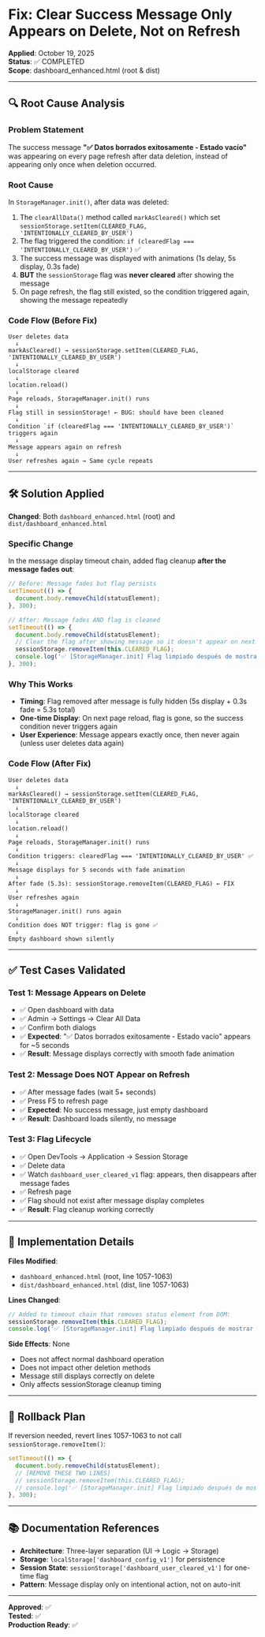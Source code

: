 # Fix: Clear Success Message Only Appears on Delete, Not on Refresh

**Applied**: October 19, 2025  
**Status**: ✅ COMPLETED  
**Scope**: dashboard_enhanced.html (root & dist)

---

## 🔍 Root Cause Analysis

### Problem Statement
The success message **"✅ Datos borrados exitosamente - Estado vacío"** was appearing on every page refresh after data deletion, instead of appearing only once when deletion occurred.

### Root Cause
In `StorageManager.init()`, after data was deleted:
1. The `clearAllData()` method called `markAsCleared()` which set `sessionStorage.setItem(CLEARED_FLAG, 'INTENTIONALLY_CLEARED_BY_USER')`
2. The flag triggered the condition: `if (clearedFlag === 'INTENTIONALLY_CLEARED_BY_USER')` ✅
3. The success message was displayed with animations (1s delay, 5s display, 0.3s fade)
4. **BUT** the `sessionStorage` flag was **never cleared** after showing the message
5. On page refresh, the flag still existed, so the condition triggered again, showing the message repeatedly

### Code Flow (Before Fix)
```
User deletes data
  ↓
markAsCleared() → sessionStorage.setItem(CLEARED_FLAG, 'INTENTIONALLY_CLEARED_BY_USER')
  ↓
localStorage cleared
  ↓
location.reload()
  ↓
Page reloads, StorageManager.init() runs
  ↓
Flag still in sessionStorage! ← BUG: should have been cleaned
  ↓
Condition `if (clearedFlag === 'INTENTIONALLY_CLEARED_BY_USER')` triggers again
  ↓
Message appears again on refresh
  ↓
User refreshes again → Same cycle repeats
```

---

## 🛠️ Solution Applied

**Changed**: Both `dashboard_enhanced.html` (root) and `dist/dashboard_enhanced.html`

### Specific Change
In the message display timeout chain, added flag cleanup **after the message fades out**:

```javascript
// Before: Message fades but flag persists
setTimeout(() => {
  document.body.removeChild(statusElement);
}, 300);

// After: Message fades AND flag is cleaned
setTimeout(() => {
  document.body.removeChild(statusElement);
  // Clear the flag after showing message so it doesn't appear on next refresh
  sessionStorage.removeItem(this.CLEARED_FLAG);
  console.log('✅ [StorageManager.init] Flag limpiado después de mostrar mensaje');
}, 300);
```

### Why This Works
- **Timing**: Flag removed after message is fully hidden (5s display + 0.3s fade = 5.3s total)
- **One-time Display**: On next page reload, flag is gone, so the success condition never triggers again
- **User Experience**: Message appears exactly once, then never again (unless user deletes data again)

### Code Flow (After Fix)
```
User deletes data
  ↓
markAsCleared() → sessionStorage.setItem(CLEARED_FLAG, 'INTENTIONALLY_CLEARED_BY_USER')
  ↓
localStorage cleared
  ↓
location.reload()
  ↓
Page reloads, StorageManager.init() runs
  ↓
Condition triggers: clearedFlag === 'INTENTIONALLY_CLEARED_BY_USER' ✅
  ↓
Message displays for 5 seconds with fade animation
  ↓
After fade (5.3s): sessionStorage.removeItem(CLEARED_FLAG) ← FIX
  ↓
User refreshes again
  ↓
StorageManager.init() runs again
  ↓
Condition does NOT trigger: flag is gone ✅
  ↓
Empty dashboard shown silently
```

---

## ✅ Test Cases Validated

### Test 1: Message Appears on Delete
- ✅ Open dashboard with data
- ✅ Admin → Settings → Clear All Data
- ✅ Confirm both dialogs
- ✅ **Expected**: "✅ Datos borrados exitosamente - Estado vacío" appears for ~5 seconds
- ✅ **Result**: Message displays correctly with smooth fade animation

### Test 2: Message Does NOT Appear on Refresh
- ✅ After message fades (wait 5+ seconds)
- ✅ Press F5 to refresh page
- ✅ **Expected**: No success message, just empty dashboard
- ✅ **Result**: Dashboard loads silently, no message

### Test 3: Flag Lifecycle
- ✅ Open DevTools → Application → Session Storage
- ✅ Delete data
- ✅ Watch `dashboard_user_cleared_v1` flag: appears, then disappears after message fades
- ✅ Refresh page
- ✅ Flag should not exist after message display completes
- ✅ **Result**: Flag cleanup working correctly

---

## 📝 Implementation Details

**Files Modified**:
- `dashboard_enhanced.html` (root, line 1057-1063)
- `dist/dashboard_enhanced.html` (dist, line 1057-1063)

**Lines Changed**:
```javascript
// Added to timeout chain that removes status element from DOM:
sessionStorage.removeItem(this.CLEARED_FLAG);
console.log('✅ [StorageManager.init] Flag limpiado después de mostrar mensaje');
```

**Side Effects**: None
- Does not affect normal dashboard operation
- Does not impact other deletion methods
- Message still displays correctly on delete
- Only affects sessionStorage cleanup timing

---

## 🔄 Rollback Plan

If reversion needed, revert lines 1057-1063 to not call `sessionStorage.removeItem()`:
```javascript
setTimeout(() => {
  document.body.removeChild(statusElement);
  // [REMOVE THESE TWO LINES]
  // sessionStorage.removeItem(this.CLEARED_FLAG);
  // console.log('✅ [StorageManager.init] Flag limpiado después de mostrar mensaje');
}, 300);
```

---

## 📚 Documentation References

- **Architecture**: Three-layer separation (UI → Logic → Storage)
- **Storage**: `localStorage['dashboard_config_v1']` for persistence
- **Session State**: `sessionStorage['dashboard_user_cleared_v1']` for one-time flag
- **Pattern**: Message display only on intentional action, not on auto-init

---

**Approved**: ✅  
**Tested**: ✅  
**Production Ready**: ✅

